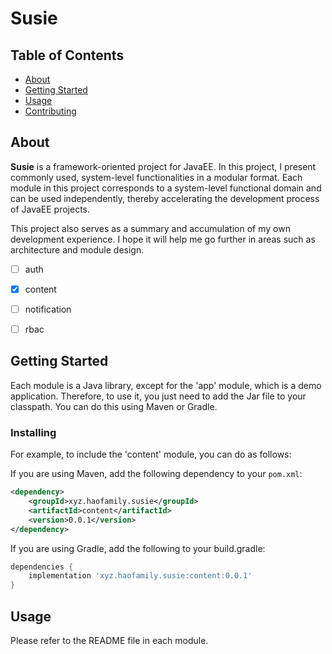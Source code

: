 # Susie

## Table of Contents

- [About](#about)
- [Getting Started](#getting_started)
- [Usage](#usage)
- [Contributing](../CONTRIBUTING.md)

## About <a name = "about"></a>

**Susie** is a framework-oriented project for JavaEE. In this project, I present commonly used, system-level functionalities in a modular format. Each module in this project corresponds to a system-level functional domain and can be used independently, thereby accelerating the development process of JavaEE projects.

This project also serves as a summary and accumulation of my own development experience. I hope it will help me go further in areas such as architecture and module design.

- [ ] auth 
- [x] content
- [ ] notification
- [ ] rbac


## Getting Started <a name = "getting_started"></a>

Each module is a Java library, except for the 'app' module, which is a demo application. Therefore, to use it, you just need to add the Jar file to your classpath. You can do this using Maven or Gradle.

### Installing

For example, to include the 'content' module, you can do as follows:

If you are using Maven, add the following dependency to your `pom.xml`:

```xml
<dependency>
    <groupId>xyz.haofamily.susie</groupId>
    <artifactId>content</artifactId>
    <version>0.0.1</version>
</dependency>
```


If you are using Gradle, add the following to your build.gradle:

```gradle
dependencies {
    implementation 'xyz.haofamily.susie:content:0.0.1'
}
```

## Usage <a name = "usage"></a>

Please refer to the README file in each module.
